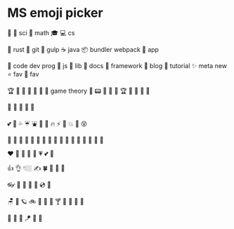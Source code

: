 # MS emoji picker

🧫 🧬 sci
👑 math
🎓 💻 cs

🦀 rust
🐙 git
🥤 gulp
☕ java
📦 bundler webpack
💽 app 

🧬 code dev prog
🍋 js
🧾 lib
📒 docs
🏓 framework
👻 blog
🎺 tutorial
✨ meta new
⭐ fav
💖 fav

🏆
🦂
👾
🎯
🧊
🍹
🎲 game theory
🔖 
📟
🦕
🥼
🚪
🏆 🥈 🥇 🥈 🥉

👄 💋 💄 👠 👗

💕 🎯 💦 ☔ ⛲ 🌋 🚀 🔥 ⚡ 🧨 💥 🤪 😵

🍆 🍌 🍡 🍭 🥒 🥬 🍬 🍄 🌵
🍑 🍒 🍏 🍇 🍎 🍅 🍂 🍃

❤ 🧡 💛 💚 💙 💗 💕 🤍

👍 👌 👇🏼 ✍ 🍀 🌼 🌻 🌷

👓 🎪 🎁 💾 💽 💿 📀

🪑 🌌 🪐 🚲 🚚 🍷 🧃 🍸 🍱 🧁 🍫 🥛

🌿 🌵 🌴 🪁 🐠 🦆
